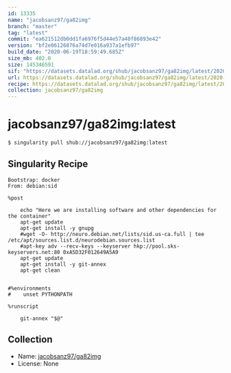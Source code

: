 ```yaml
---
id: 13335
name: "jacobsanz97/ga82img"
branch: "master"
tag: "latest"
commit: "ea621512db0dd1fa6976f5d44e57a40f86893e42"
version: "bf2e06126876a74d7e016a937a1efb97"
build_date: "2020-06-19T18:59:49.685Z"
size_mb: 402.0
size: 145346591
sif: "https://datasets.datalad.org/shub/jacobsanz97/ga82img/latest/2020-06-19-ea621512-bf2e0612/bf2e06126876a74d7e016a937a1efb97.sif"
url: https://datasets.datalad.org/shub/jacobsanz97/ga82img/latest/2020-06-19-ea621512-bf2e0612/
recipe: https://datasets.datalad.org/shub/jacobsanz97/ga82img/latest/2020-06-19-ea621512-bf2e0612/Singularity
collection: jacobsanz97/ga82img
---
```


# jacobsanz97/ga82img:latest

```bash
$ singularity pull shub://jacobsanz97/ga82img:latest
```

## Singularity Recipe

```singularity
Bootstrap: docker
From: debian:sid

%post
 
	echo "Here we are installing software and other dependencies for the container"
	apt-get update
	apt-get install -y gnupg
	#wget -O- http://neuro.debian.net/lists/sid.us-ca.full | tee /etc/apt/sources.list.d/neurodebian.sources.list
	#apt-key adv --recv-keys --keyserver hkp://pool.sks-keyservers.net:80 0xA5D32F012649A5A9
	apt-get update
	apt-get install -y git-annex
	apt-get clean
	

#%environments
#    unset PYTHONPATH

%runscript

    git-annex "$@"
```

## Collection

 - Name: [jacobsanz97/ga82img](https://github.com/jacobsanz97/ga82img)
 - License: None

